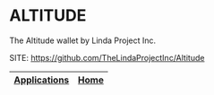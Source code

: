 # ALTITUDE
 
 The Altitude wallet by Linda Project Inc.
 
 SITE: https://github.com/TheLindaProjectInc/Altitude

 | [Applications](https://portable-linux-apps.github.io/apps.html) | [Home](https://portable-linux-apps.github.io)
 | --- | --- |
